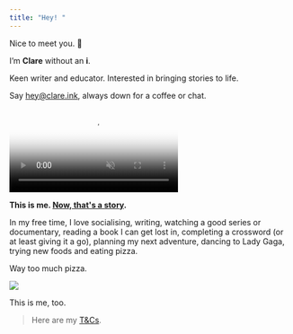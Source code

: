 ```yaml
---
title: "Hey! "
---
```


Nice to meet you. 👋

I’m **Clare** without an **i**.

Keen writer and educator. Interested in bringing stories to life.

Say hey@clare.ink, always down for a coffee or chat.

<video poster="/clare-halloween.jpg" data-ratio="1.784" preload="auto" muted="muted" playsinline autoplay loop><source type="video/mp4" src="/clare-halloween.mp4"></video>

**This is me. [Now, that's a story](/words/halloween-in-tokyo).**

In my free time, I love socialising, writing, watching a good series or documentary, reading a book I can get lost in, completing a crossword (or at least giving it a go), planning my next adventure, dancing to Lady Gaga, trying new foods and eating pizza.

Way too much pizza.

![](/clare-portrait-mural.jpg)

This is me, too.

> Here are my [T&Cs](/terms).
